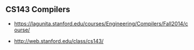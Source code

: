 
## CS143 Compilers

- https://lagunita.stanford.edu/courses/Engineering/Compilers/Fall2014/course/

- http://web.stanford.edu/class/cs143/

